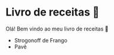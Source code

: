 # Livro de receitas :cake:

Olá! Bem vindo ao meu livro de receitas :wave:

- Strogonoff de Frango
- Pavê
